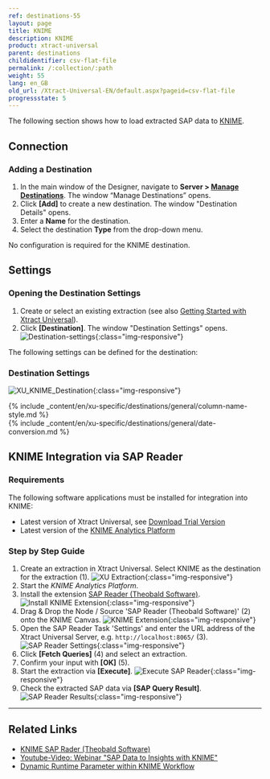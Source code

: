 ```yaml
---
ref: destinations-55
layout: page
title: KNIME
description: KNIME
product: xtract-universal
parent: destinations
childidentifier: csv-flat-file
permalink: /:collection/:path
weight: 55
lang: en_GB
old_url: /Xtract-Universal-EN/default.aspx?pageid=csv-flat-file
progressstate: 5
---
```


The following section shows how to load extracted SAP data to [KNIME](https://www.knime.com/). 

## Connection

### Adding a Destination

1. In the main window of the Designer, navigate to **Server > [Manage Destinations](./managing-destinations)**. The window “Manage Destinations” opens.
2. Click **[Add]** to create a new destination. The window "Destination Details" opens.
3. Enter a **Name** for the destination.
4. Select the destination **Type** from the drop-down menu.

No configuration is required for the KNIME destination.

## Settings

### Opening the Destination Settings
1. Create or select an existing extraction (see also [Getting Started with Xtract Universal](../getting-started/define-a-table-extraction)).
2. Click **[Destination]**. The window "Destination Settings" opens.
![Destination-settings](/img/content/xu/xu_designer_destination.png){:class="img-responsive"}

The following settings can be defined for the destination:  

### Destination Settings

![XU_KNIME_Destination](/img/content/XU_KNIME_Destination.png){:class="img-responsive"}

{% include _content/en/xu-specific/destinations/general/column-name-style.md %}	  
{% include _content/en/xu-specific/destinations/general/date-conversion.md %}	  

## KNIME Integration via SAP Reader

### Requirements
The following software applications must be installed for integration into KNIME:
- Latest version of Xtract Universal, see [Download Trial Version](https://theobald-software.com/en/download-trial)
- Latest version of the [KNIME Analytics Platform](https://www.knime.com/downloads)

### Step by Step Guide

1. Create an extraction in Xtract Universal. Select KNIME as the destination for the extraction (1).
![XU Extraction](/img/content/knime/xu_extraction.png){:class="img-responsive"}
2. Start the *KNIME Analytics Platform*. 
3. Install the extension [SAP Reader (Theobald Software)](https://hub.knime.com/knime/extensions/org.knime.features.sap.theobald/latest/org.knime.sap.theobald.node.SAPTheobaldReaderNodeFactory).
![Install KNIME Extension](/img/content/knime/install_sap_reader.png){:class="img-responsive"}
4. Drag & Drop the Node / Source 'SAP Reader (Theobald Software)' (2) onto the KNIME Canvas.
![KNIME Extension](/img/content/knime/sap_reader_knime_extension.png){:class="img-responsive"}
5. Open the SAP Reader Task 'Settings' and enter the URL address of the Xtract Universal Server, e.g. `http://localhost:8065/` (3).
![SAP Reader Settings](/img/content/knime/sap_reader_settings.png){:class="img-responsive"}
6. Click **[Fetch Queries]** (4) and select an extraction.
7. Confirm your input with **[OK]** (5).
8. Start the extraction via **[Execute]**. 
![Execute SAP Reader](/img/content/knime/execute_sap_reader.png){:class="img-responsive"}
9. Check the extracted SAP data via **[SAP Query Result]**.
![SAP Reader Results](/img/content/knime/sap_query_results.png){:class="img-responsive"}


****
## Related Links
- [KNIME SAP Rader (Theobald Software)](https://hub.knime.com/knime/extensions/org.knime.features.sap.theobald/latest/org.knime.sap.theobald.node.SAPTheobaldReaderNodeFactory)
- [Youtube-Video: Webinar "SAP Data to Insights with KNIME"](https://www.youtube.com/watch?v=KQLLoDUoOEg)
- [Dynamic Runtime Parameter within KNIME Workflow](https://kb.theobald-software.com/xtract-universal/dynamic-runtime-paramater%20within-KNIME-workflow)

